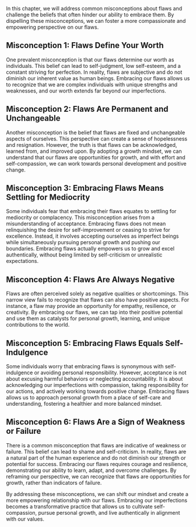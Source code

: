 
In this chapter, we will address common misconceptions about flaws and challenge the beliefs that often hinder our ability to embrace them. By dispelling these misconceptions, we can foster a more compassionate and empowering perspective on our flaws.

**Misconception 1: Flaws Define Your Worth**
--------------------------------------------

One prevalent misconception is that our flaws determine our worth as individuals. This belief can lead to self-judgment, low self-esteem, and a constant striving for perfection. In reality, flaws are subjective and do not diminish our inherent value as human beings. Embracing our flaws allows us to recognize that we are complex individuals with unique strengths and weaknesses, and our worth extends far beyond our imperfections.

**Misconception 2: Flaws Are Permanent and Unchangeable**
---------------------------------------------------------

Another misconception is the belief that flaws are fixed and unchangeable aspects of ourselves. This perspective can create a sense of hopelessness and resignation. However, the truth is that flaws can be acknowledged, learned from, and improved upon. By adopting a growth mindset, we can understand that our flaws are opportunities for growth, and with effort and self-compassion, we can work towards personal development and positive change.

**Misconception 3: Embracing Flaws Means Settling for Mediocrity**
------------------------------------------------------------------

Some individuals fear that embracing their flaws equates to settling for mediocrity or complacency. This misconception arises from a misunderstanding of acceptance. Embracing flaws does not mean relinquishing the desire for self-improvement or ceasing to strive for excellence. Instead, it involves accepting ourselves as imperfect beings while simultaneously pursuing personal growth and pushing our boundaries. Embracing flaws actually empowers us to grow and excel authentically, without being limited by self-criticism or unrealistic expectations.

**Misconception 4: Flaws Are Always Negative**
----------------------------------------------

Flaws are often perceived solely as negative qualities or shortcomings. This narrow view fails to recognize that flaws can also have positive aspects. For instance, a flaw may provide an opportunity for empathy, resilience, or creativity. By embracing our flaws, we can tap into their positive potential and use them as catalysts for personal growth, learning, and unique contributions to the world.

**Misconception 5: Embracing Flaws Equals Self-Indulgence**
-----------------------------------------------------------

Some individuals worry that embracing flaws is synonymous with self-indulgence or avoiding personal responsibility. However, acceptance is not about excusing harmful behaviors or neglecting accountability. It is about acknowledging our imperfections with compassion, taking responsibility for our actions, and actively working towards positive change. Embracing flaws allows us to approach personal growth from a place of self-care and understanding, fostering a healthier and more balanced mindset.

**Misconception 6: Flaws Are a Sign of Weakness or Failure**
------------------------------------------------------------

There is a common misconception that flaws are indicative of weakness or failure. This belief can lead to shame and self-criticism. In reality, flaws are a natural part of the human experience and do not diminish our strength or potential for success. Embracing our flaws requires courage and resilience, demonstrating our ability to learn, adapt, and overcome challenges. By reframing our perspective, we can recognize that flaws are opportunities for growth, rather than indicators of failure.

By addressing these misconceptions, we can shift our mindset and create a more empowering relationship with our flaws. Embracing our imperfections becomes a transformative practice that allows us to cultivate self-compassion, pursue personal growth, and live authentically in alignment with our values.
